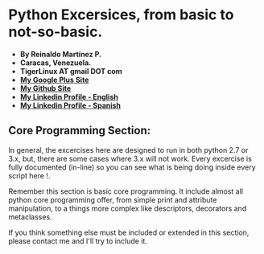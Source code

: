 # Python Excersices, from basic to not-so-basic.

- **By Reinaldo Martínez P.**
- **Caracas, Venezuela.**
- **TigerLinux AT gmail DOT com**
- **[My Google Plus Site](https://plus.google.com/+ReinaldoMartinez)**
- **[My Github Site](https://github.com/tigerlinux)**
- **[My Linkedin Profile - English](https://ve.linkedin.com/in/tigerlinux/en)**
- **[My Linkedin Profile - Spanish](https://ve.linkedin.com/in/tigerlinux/es)**


## Core Programming Section:

In general, the excercises here are designed to run in both python 2.7 or 3.x, but, there are some cases where 3.x will not work. Every excercise is fully documented (in-line) so you can see what is being doing inside every script here !.

Remember this section is basic core programming. It include almost all python core programming offer, from simple print and attribute manipulation, to a things more complex like descriptors, decorators and metaclasses.

If you think something else must be included or extended in this section, please contact me and I'll try to include it.
